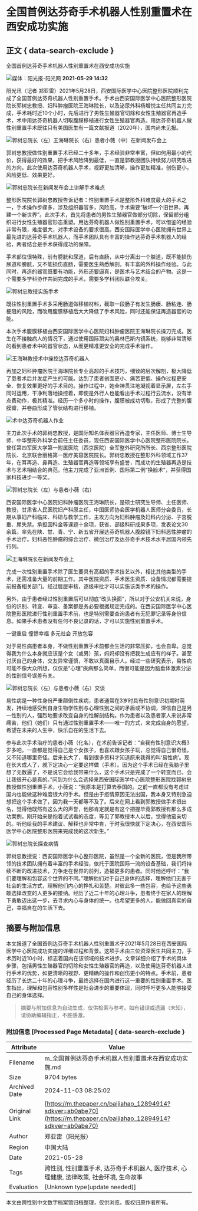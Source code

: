 # 全国首例达芬奇手术机器人性别重置术在西安成功实施

## 正文 { data-search-exclude }


全国首例达芬奇手术机器人性别重置术在西安成功实施

![媒体：阳光报-阳光网](https://file.thepaper.cn/wap/v6/img/logo_wap_v3.png) **2021-05-29 14:32** 

阳光讯（记者 郑亚雷）2021年5月28日，西安国际医学中心医院整形医院顺利完成了全国首例达芬奇机器人性别重置手术。手术由西安国际医学中心医院整形医院院长郭树忠教授、妇科肿瘤医院王海琳院长，以及泌尿外科杨增悦主任共同主刀完成，手术耗时近10个小时，先后进行了男性生殖器官切除和女性生殖器官再造手术，术中用达芬奇机器人切取腹膜移植进行女性生殖器官再造。用达芬奇机器人做性别重置手术既往只有美国医生有一篇文献报道（2020年），国内尚未见报。

![郭树忠院长（左）王海琳院长（右）患者小薇（中）在新闻发布会上](https://imagepphcloud.thepaper.cn/pph/image/134/303/939.jpg)

郭树忠教授做性别重置手术已经二十多年，手术经验非常丰富，但如何用最小的代价，获得最好的效果，把手术风险降到最低，一直是郭教授团队持续努力研究改进的方向。此次使用达芬奇机器人手术，视野更加清晰，操作更加精准，创伤更小，风险更低、效果更好。

![郭树忠院长在新闻发布会上讲解手术难点](https://imagepphcloud.thepaper.cn/pph/image/134/303/940.jpg)

整形医院院长郭树忠教授告诉记者：性别重置手术是整形外科难度最大的手术之一，手术操作步骤多，涉及组织器官多，风险高，手术需要“破坏一个旧世界，再建一个新世界”。此次手术，首先将患者的男性生殖器官做部分切除，保留部分组织进行女性生殖器官形态重塑。用达芬奇机器人做性别重置手术，可以借鉴的经验非常有限，难度很大，对手术设备的要求很高。西安国际医学中心医院拥有世界上最先进的达芬奇手术机器人，而手术团队具有丰富的操作达芬奇手术机器人的经验，两者结合是手术获得成功的保障。

手术部位很特殊，前有膀胱和尿道，后有直肠，从中分离出一个腔道，既不能损伤尿道和膀胱，又不能损伤直肠，需要医生熟悉解剖，有丰富的外科操作经验。与此同时，再造的器官既要有功能，外形还要逼真，是医术与艺术结合的产物。这是一个需要多学科协作共同完成的手术，需要多学科团队联合攻关。

![郭树忠教授实施手术](https://imagepphcloud.thepaper.cn/pph/image/134/303/941.jpg)

既往性别重置手术多采用肠道做移植材料，截取一段肠子有发生肠瘘、肠粘连、肠梗阻的风险，而改用腹膜移植后大大降低了手术风险，同时还能保证再造器官的功能。

本次手术腹膜移植由西安国际医学中心医院妇科肿瘤医院王海琳院长操刀完成。医生在不接触病人的情况下，通过使用国际顶尖的奥林巴斯内镜系统，能够非常清晰的看到患者术中的器官状态，从而更精准更安全的完成手术操作。

![王海琳教授术中操控达芬奇机器人](https://imagepphcloud.thepaper.cn/pph/image/134/303/942.jpg)

再加之妇科肿瘤医院王海琳院长专业高超的手术技巧，细致的层次解剖，极大降低了患者术后并发症产生的可能。达到了患者创面更小、痛苦更低、操作过程更安全、恢复效果更好的手术目的。操作过程中，她全神贯注地凝视着显示屏，左右手同时运用，干净利落地操控着，即使是外行人也能看出手术过程行云流水，没有半点费动作，极其精准。经历一个多小时的操作，腹膜被成功切取，形成了完整的腹膜瓣，并卷曲形成了管状结构进行移植。

![术中达芬奇机器人作业](https://imagepphcloud.thepaper.cn/pph/image/134/303/943.jpg)

主刀此次手术的郭树忠教授，是国际知名体表器官再造专家，主任医师、博士生导师、中华整形外科学会前任主任委员，现任西安国际医学中心医院整形医院院长。曾任第四军医大学第一附属医院（西京医院）全军整外研究所所长、西京整形医院院长、北京联合丽格第一医疗美容医院院长。郭树忠教授在整形外科领域工作37年，在耳再造、鼻再造、生殖器官再造等领域享有盛誉，而成功的生殖器再造是技术与艺术相结合的典范。他主刀完成了亚洲首例、国际第二例“换脸术”，并获得国家科技进步一等奖。

![郭树忠院长（左）与患者小薇（右）](https://imagepphcloud.thepaper.cn/pph/image/134/303/944.jpg)

西安国际医学中心医院妇科肿瘤医院王海琳院长，是硕士研究生导师、主任医师、教授，甘肃省人民医院妇产科原主任，中国医师协会医学机器人医师分会委员，长期从事妇产科临床、科研与教学工作，主攻方向为妇科肿瘤及妇科内分泌、子宫脱垂、尿失禁。承担国科金等课题十余项，获省、部级科研成果多项，发表论文30余篇。率先在陕、甘、青、宁、新五省开展达芬奇机器人腹腔镜下妇科恶性肿瘤的手术治疗。妇科恶性肿瘤的综合治疗、微创治疗及达芬奇手术技术水平居国内领先行列。

![王海琳院长在新闻发布会上](https://imagepphcloud.thepaper.cn/pph/image/134/303/945.jpg)

完成一次性别重置手术除了医生要具有高超的手术技艺以外，相比其他类型的手术，还需准备大量的前期工作。其中医院资质、手术医生资质、设备情况都需要提前报备相关部门。经过层层审核，逐级审批才可以实施该类手术的操作。

另外，由于患者经过性别重置后可以彻底“改头换面”，所以对于公安机关来说，身份的识别、转变、审查、备案都是务必要根据规定完成的。在西安国际医学中心医院整形医院进行性别重置手术前，也是特别需要查询患者有无犯罪记录等身份信息。如果手术患者没有任何不良记录的话，才可以实施性别重置手术。

一键重启 憧憬幸福 多元社会 开放包容

对于易性病患者本身，不做性别重置手术前都会生活的非常压抑，也会自卑。总觉得我为什么本身就应该是个女（或男）孩，妈妈却没有把我生成应有的样子。甚至讨厌自己的身体，交友异常谨慎，不敢以真面目示人。经过一些研究表示，易性病可能不像大众所想，仅仅是“心理”疾病那么简单，而很可能是因为脑垂体激素分泌的性别信号误差有关。

![郭树忠院长（左）与患者小薇（右）交谈](https://imagepphcloud.thepaper.cn/pph/image/134/303/946.jpg)

易性病是一种性身份严重颠倒性疾病，患者通常在3岁时具有性别意识初期时萌发，持续地感受到自身生物学性别与心理性别之间的矛盾或不协调，深信自己是另一性别的人，强烈地要求改变自身的性解剖结构。作为患者以及患者家人来说非常痛苦，他们（她们）只有通过性别重置手术——唯一的方式，来完成自身的愿望，希望在未来的人生中，快乐自在的生活下去。

参与此次手术治疗的患者小薇（化名），在术前告诉记者：“自我有性别意识大概3岁多吧，一直都是觉得自己是个女孩子，也喜欢跟女孩子玩，总觉得自己很奇怪，又不知道哪里奇怪。后来长大了，看到很多资料才知道原来我得的叫‘易性病’。现在长大成人了，就下定决心一定要这样做（手术）。因为这个手术已经在我脑子里想了无数遍了，不是说它会给我带来什么，这个手术只是完成了一个转变而已，会让我很开心是真的。”问到为什么会选择来西安国际医学中心医院整形医院找郭树忠教授做性别重置手术，小薇说：“我原本是打算去泰国的。之前一直都没有考虑过国内也能做这种难度很大的手术。但是由于疫情原因无法出国，我本身又特别急迫想把这个手术做了，因为我一天都等不及了。后来在网上看到郭教授做手术很出名，觉得他既然有这么大的声誉，他那肯定就是有这个把握毕竟郭教授有那么多成功案例。刚开始来是抱着试试看的态度，等见了郭教授本人以后，觉得他蛮亲切的。听他给我的手术建议、解释也非常中肯，于时我很快就下定决心，在西安国际医学中心医院整形医院来完成我的这次新生。”

![郭树忠院长探查病情](https://imagepphcloud.thepaper.cn/pph/image/134/303/947.jpg)

郭树忠教授说：西安国际医学中心整形医院，虽然是一个全新的医院，但是我所带领的技术团队拥有着丰富的手术经验，依托于医院国际一流的设备基础，我们将持续不断的改进技术，力争走在世界的前列，造福更多的患者。同时他还呼吁：“我们要理解和包容这个世界的不同。”理解他们对于自己身体的选择，理解他们无害于社会的生活方式，理解他们内心的挣扎和苦楚。对彼此多一些包容，也给予这些勇敢选择改变的人更多的接纳。经历了近二十年的心理斗争，患者终于在家人的理解下勇敢迈出这一步，去寻求内心与身体的统一。也希望更多的人，能做回真实的自己，幸福自在的生活下去。

## 摘要与附加信息

<!-- tcd_abstract -->
本文报道了全国首例达芬奇手术机器人性别重置术于2021年5月28日在西安国际医学中心医院成功实施的详细过程和背景。这项手术由三位资深医生共同主刀，手术历时近10小时，标志着国内在该领域的技术进步。文章详细介绍了手术的具体步骤，包括男性生殖器官的切除和女性生殖器官的再造，以及使用达芬奇机器人进行手术的优势，如更清晰的视野、更精确的操作和创伤更小的特点。手术前，患者经历了长达二十年的心理斗争，最终选择在国内进行这一重要的性别重置手术。医生指出，理解和包容性别多样性是社会进步的重要体现，同时呼吁更多人能够接受自己的身体选择。
<!-- tcd_abstract_end -->

> 摘要与附加信息为自动生成，仅供检索与参考。如有错误或遗漏（未知），请协助编辑指正，不胜感激。

### 附加信息 [Processed Page Metadata] { data-search-exclude }

| Attribute       | Value                                  |
|-----------------|----------------------------------------|
| Filename        | m_全国首例达芬奇手术机器人性别重置术在西安成功实施.md                             |
| Size            | 9704 bytes                           |
| Archived Date   | 2024-11-03 08:25:02                             |
| Original Link   | [https://m.thepaper.cn/baijiahao_12894914?sdkver=ab0abe70](https://m.thepaper.cn/baijiahao_12894914?sdkver=ab0abe70)                       |
| Author          | 郑亚雷（阳光报）                               |
| Region          | 中国大陆                               |
| Date            | 2021-05-28                                 |
| Tags            | 跨性别, 性别重置手术, 达芬奇手术机器人, 医疗技术, 心理健康, 法律政策, 社会环境, 生命故事                                 |
| Evaluation            | [Unknown type(update needed)]                                 |
<!-- tcd_table_end -->

本文由跨性别中文数字档案馆归档整理，仅供浏览。版权归原作者所有。
